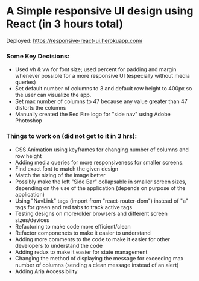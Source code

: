 # A Simple responsive UI design using React (in 3 hours total)
Deployed: https://responsive-react-ui.herokuapp.com/

### Some Key Decisions:
* Used vh & vw for font size; used percent for padding and margin whenever possible for a more responsive UI (especially without media queries)
* Set default number of columns to 3 and default row height to 400px so the user can visualize the app.
* Set max number of columns to 47 because any value greater than 47 distorts the columns
* Manually created the Red Fire logo for "side nav" using Adobe Photoshop 

### Things to work on (did not get to it in 3 hrs):  
* CSS Animation using keyframes for changing number of columns and row height
* Adding media queries for more responsiveness for smaller screens.
* Find exact font to match the given design
* Match the sizing of the image better
* Possibly make the left "Side Bar" collapsable in smaller screen sizes, depending on the use of the application (depends on purpose of the application)
* Using "NavLink" tags (import from "react-router-dom") instead of "a" tags for green and red tabs to track active tags
* Testing designs on more/older browsers and different screen sizes/devices
* Refactoring to make code more efficient/clean
* Refactor componenets to make it easier to understand
* Adding more comments to the code to make it easier for other developers to understand the code
* Adding redux to make it easier for state management
* Changing the method of displaying the message for exceeding max number of columns (sending a clean message instead of an alert)
* Adding Aria Accessibility
